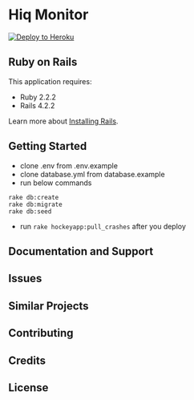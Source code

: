 Hiq Monitor
================

[![Deploy to Heroku](https://www.herokucdn.com/deploy/button.png)](https://heroku.com/deploy)

Ruby on Rails
-------------

This application requires:

- Ruby 2.2.2
- Rails 4.2.2

Learn more about [Installing Rails](http://railsapps.github.io/installing-rails.html).

Getting Started
---------------
- clone .env from .env.example
- clone database.yml from database.example
- run below commands
```
rake db:create
rake db:migrate
rake db:seed
```
- run ```rake hockeyapp:pull_crashes``` after you deploy

Documentation and Support
-------------------------

Issues
-------------

Similar Projects
----------------

Contributing
------------

Credits
-------

License
-------
